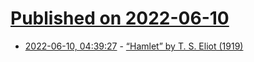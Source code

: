 # [Published on 2022-06-10](index.md)

* [2022-06-10, 04:39:27](https://news.ycombinator.com/item?id=31690109) - [“Hamlet” by T. S. Eliot (1919)](https://www.poetryfoundation.org/articles/69399/hamlet)
